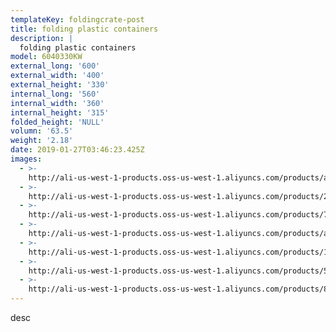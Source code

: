 ```yaml
---
templateKey: foldingcrate-post
title: folding plastic containers
description: |
  folding plastic containers
model: 6040330KW
external_long: '600'
external_width: '400'
external_height: '330'
internal_long: '560'
internal_width: '360'
internal_height: '315'
folded_height: 'NULL'
volumn: '63.5'
weight: '2.18'
date: 2019-01-27T03:46:23.425Z
images:
  - >-
    http://ali-us-west-1-products.oss-us-west-1.aliyuncs.com/products/a4597984739a4610b258ac90ef4b56dc.jpg
  - >-
    http://ali-us-west-1-products.oss-us-west-1.aliyuncs.com/products/26bad28944324488bfd99183f6633707.jpg
  - >-
    http://ali-us-west-1-products.oss-us-west-1.aliyuncs.com/products/75bcc968ddd44352a19567856e808aba.jpg
  - >-
    http://ali-us-west-1-products.oss-us-west-1.aliyuncs.com/products/a2981ed8563b4b9091b96eec61f28f82.jpg
  - >-
    http://ali-us-west-1-products.oss-us-west-1.aliyuncs.com/products/1757cbd752ba4d8ba34500a6753e182a.jpg
  - >-
    http://ali-us-west-1-products.oss-us-west-1.aliyuncs.com/products/57264fab8b7f4acb86beebb0580a73eb.jpg
  - >-
    http://ali-us-west-1-products.oss-us-west-1.aliyuncs.com/products/8c9be77da56c4d228da0525239337b31.jpg
---
```

desc
